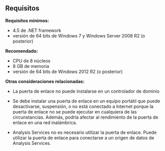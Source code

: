 ## Requisitos

**Requisitos mínimos:**

- 4.5 de .NET framework
- versión de 64 bits de Windows 7 y Windows Server 2008 R2 (o posterior)

**Recomendado:**

- CPU de 8 núcleos
- 8 GB de memoria
- versión de 64 bits de Windows 2012 R2 (o posterior)

**Otras consideraciones relacionadas:**

- La puerta de enlace no puede instalarse en un controlador de dominio

- Se debe instalar una puerta de enlace en un equipo portátil que puede desactivarse, suspensión, o no está conectado a Internet porque la puerta de enlace no se puede ejecutar en cualquiera de las circunstancias. Además, podría afectar al rendimiento de la puerta de enlace en una red inalámbrica.

- Analysis Services no es necesario utilizar la puerta de enlace. Puede utilizar la puerta de enlace para conectarse a un origen de datos de Analysis Services.